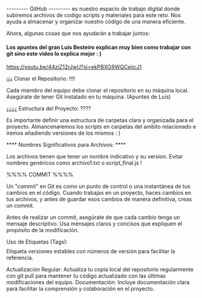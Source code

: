 ---------  GitHub  --------- 
es nuestro espacio de trabajo digital donde subiremos archivos de codigo scripts y materiales para este reto. 
Nos ayuda a almacenar y organizar nuestro código de una manera eficiente.

Ahora, algunas cosas que nos ayudarán a trabajar juntos:

#### Los apuntes del gran Luis Besteiro explican muy bien como trabajar con git sino este video lo explica mejor : ) ####
https://youtu.be/44ziZ12rJwU?si=ekPBXG9WQCeiicJ1


¡¡¡¡ Clonar el Repositorio: !!!!

Cada miembro del equipo debe clonar el repositorio en su máquina local.
Asegúrate de tener Git instalado en tu máquina.
(Apuntes de Luis)

¿¿¿¿ Estructura del Proyecto: ????

Es importante definir una estructura de carpetas clara y organizada para el proyecto.
Almancenaremos los scripts en carpetas del ambito relacionado e iremos añadiendo versiones de los mismos : ) 

**** Nombres Significativos para Archivos: ****

Los archivos tienen que tener un nombre indicativo y su version.
Evitar nombres genéricos como archivo1.txt o script_final.js ! 

%%%% COMMIT %%%%

Un "commit" en Git es como un punto de control o una instantánea de tus cambios en el código. 
Cuando trabajas en un proyecto, haces cambios en tus archivos, y antes de guardar esos cambios de manera definitiva, creas un commit. 

Antes de realizar un commit, asegúrate de que cada cambio tenga un mensaje descriptivo.
Usa mensajes claros y concisos que expliquen el propósito de la modificación.

$$$$ Uso de Etiquetas (Tags): $$$$
Etiqueta versiones estables con números de versión para facilitar la referencia.


Actualización Regular:
Actualiza tu copia local del repositorio regularmente con git pull para mantener tu código actualizado con las últimas modificaciones del equipo.
Documentación:
Incluye documentación clara para facilitar la comprensión y colaboración en el proyecto.


